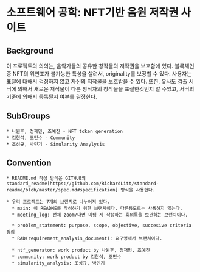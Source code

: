 # 소프트웨어 공학: NFT기반 음원 저작권 사이트

## Background
  이 프로젝트의 의의는, 음악가들의 공유한 창작물의 저작권을 보호함에 있다. 블록체인 중 NFT의 위변조가 불가능한 특성을 살려서, originality를 보장할 수 있다. 사용자는 표절에 대해서 걱정하지 않고 자신의 저작물을 보호받을 수 있다. 또한, 유사도 검출 서버에 의해서 새로운 저작물이 다른 창작자의 창작물을 표절한것인지 알 수있고, 서버의 기준에 의해서 등록될지 여부를 결정한다. 

## SubGroups
    * 나원후, 정재민, 조예진 - NFT token generation
    * 김현석, 조민수 - Community
    * 조성규, 박민기 - Simularity Anaylysis

## Convention
    * README.md 작성 방식은 GITHUB의 standard_readme[https://github.com/RichardLitt/standard-readme/blob/master/spec.md#specification] 방식을 사용한다.

    * 우리 프로젝트는 7개의 브랜치로 나누어져 있다. 
      * main: 이 README를 작성하기 위한 브랜치이다. 다른용도로는 사용하지 않는다. 
      * meeting_log: 전체 zoom/대면 미팅 시 작성하는 회의록을 보관하는 브랜치이다. 

      * problem_statement: purpose, scope, objective, succesive criteria 정의
      * RAD(requirement_analysis_document): 요구명세서 브랜치이다. 

      * ntf_generator: work product by 나원후, 정재민, 조예진
      * community: work product by 김현석, 조민수
      * simularity_analysis: 조성규, 박민기
